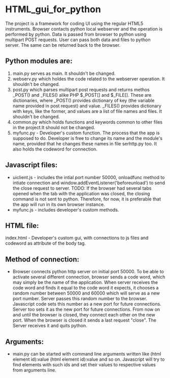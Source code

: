 # HTML_gui_for_python
The project is a framework for coding UI using the regular HTML5 instruments. Browser contacts python local webserver and the operation is performed by python. 
Data is passed from browser to python using multipart POST requests. User can pass both data and files to python server. The same can be returned back to the browser.

## Python modules are: 
1. main.py serves as main. It shouldn't be changed.
2. webserv.py which holdes the code related to the webserver operation. It shouldn't be changed.
3. post.py which parses multipart post requests and returns methos _POST() and _FILES() alike PHP $_POST[] and $_FILE[]. These are dictionaries, where _POST() provides dictionary of key (the variable name provided in post request) and value. _FILES() provides dictionary with keys, like the former, and values are a list of file names and files. It shouldn't be changed.
4. common.py which holds functions and keywords common to other files in the project.It should not be changed.
5. myfunc.py - Developer's custom function. The process that the app is supposed to do. Developer is free to change its name and the module's name, provided that he changes these names in file serhttp.py too. It also holds the codeword for connection.

## Javascript files:
- uiclient.js - includes the intial port number 50000, onloadfunc method to intiate connection and window.addEventListener('beforeunload') to send the close request to server. TODO: If the browser had several tabs opened when the tab with the application was closed, the closing command is not sent to python. Therefore, for now, it is preferable that the app will run in its own browser instance.
- myfunc.js - includes developer's custom methods.

## HTML file:
index.html - Developer's custom gui, with connections to js files and codeword as attribute of the body tag.

## Method of connection:
- Browser connects python http server on initial port 50000. To be able to activate several different connection, browser sends a code word, which may simply be the name of the application. When server receives the code word and finds it equal to the code word it expects, it chooses a random number between 50000 and 60000 which will serve as a new port number. Server passes this random number to the browser. Javascript code sets this number as a new port for future connections. Server too sets it as the new port for future connections. From now on and until the browser is closed, they connect each other on the new port. When the browser is closed it sends a last request "close". The Server receives it and quits python.

## Arguments:
- main.py can be started with command line arguments written like (html element id):value (html element id):value and so on. Javascript will try to find elements with such ids and set their values to respective values from arguments line.
